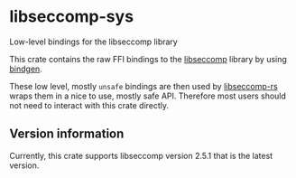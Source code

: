 # libseccomp-sys

Low-level bindings for the libseccomp library

This crate contains the raw FFI bindings to the [libseccomp](https://github.com/seccomp/libseccomp)
library by using [bindgen](https://github.com/rust-lang/rust-bindgen).

These low level, mostly `unsafe` bindings are then used by [libseccomp-rs](https://crates.io/crates/libseccomp) 
wraps them in a nice to use, mostly safe API.
Therefore most users should not need to interact with this crate directly.

## Version information

Currently, this crate supports libseccomp version 2.5.1 that is the latest version.
